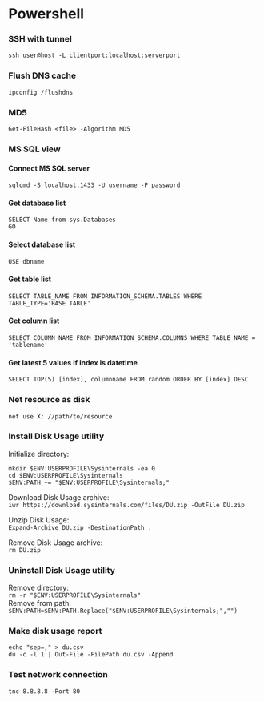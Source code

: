 # Powershell  

### SSH with tunnel
```
ssh user@host -L clientport:localhost:serverport
```
### Flush DNS cache
```
ipconfig /flushdns
```
### MD5
```
Get-FileHash <file> -Algorithm MD5
```
### MS SQL view
#### Connect MS SQL server
```
sqlcmd -S localhost,1433 -U username -P password  
```
#### Get database list
```
SELECT Name from sys.Databases  
GO  
```
#### Select database list
```
USE dbname
```
#### Get table list
```
SELECT TABLE_NAME FROM INFORMATION_SCHEMA.TABLES WHERE TABLE_TYPE='BASE TABLE'
```
#### Get column list
```
SELECT COLUMN_NAME FROM INFORMATION_SCHEMA.COLUMNS WHERE TABLE_NAME = 'tablename'
```
#### Get latest 5 values if index is datetime
```
SELECT TOP(5) [index], columnname FROM random ORDER BY [index] DESC
```

### Net resource as disk
```
net use X: //path/to/resource
```

### Install Disk Usage utility
Initialize directory:  
```
mkdir $ENV:USERPROFILE\Sysinternals -ea 0  
cd $ENV:USERPROFILE\Sysinternals  
$ENV:PATH += "$ENV:USERPROFILE\Sysinternals;"  
```  

Download Disk Usage archive:  
```iwr https://download.sysinternals.com/files/DU.zip -OutFile DU.zip```  

Unzip Disk Usage:  
```Expand-Archive DU.zip -DestinationPath .```   

Remove Disk Usage archive:  
```rm DU.zip```

### Uninstall Disk Usage utility
Remove directory:  
```rm -r "$ENV:USERPROFILE\Sysinternals"```  
Remove from path:  
```$ENV:PATH=$ENV:PATH.Replace("$ENV:USERPROFILE\Sysinternals;","")```

### Make disk usage report
```
echo "sep=," > du.csv
du -c -l 1 | Out-File -FilePath du.csv -Append
```

### Test network connection
```tnc 8.8.8.8 -Port 80```
